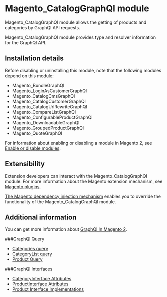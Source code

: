 # Magento_CatalogGraphQl module

Magento_CatalogGraphQl module allows the getting of products and categories by GraphQl API requests.

Magento_CatalogGraphQl module provides type and resolver information for the GraphQl API.

## Installation details

Before disabling or uninstalling this module, note that the following modules depend on this module:

- Magento_BundleGraphQl
- Magento_LoginAsCustomerGraphQl
- Magento_CatalogCmsGraphQl
- Magento_CatalogCustomerGraphQl
- Magento_CatalogUrlRewriteGraphQl
- Magento_CompareListGraphQl
- Magento_ConfigurableProductGraphQl
- Magento_DownloadableGraphQl
- Magento_GroupedProductGraphQl
- Magento_QuoteGraphQl

For information about enabling or disabling a module in Magento 2, see [Enable or disable modules](https://devdocs.magento.com/guides/v2.4/install-gde/install/cli/install-cli-subcommands-enable.html).

## Extensibility

Extension developers can interact with the Magento_CatalogGraphQl module. For more information about the Magento extension mechanism, see [Magento plugins](http://devdocs.magento.com/guides/v2.4/extension-dev-guide/plugins.html).

[The Magento dependency injection mechanism](http://devdocs.magento.com/guides/v2.4/extension-dev-guide/depend-inj.html) enables you to override the functionality of the Magento_CatalogGraphQl module.

## Additional information

You can get more information about [GraphQl In Magento 2](https://devdocs.magento.com/guides/v2.4/graphql).

###GraphQl Query
- [Categories query](https://devdocs.magento.com/guides/v2.4/graphql/queries/categories.html)
- [CategoryList query](https://devdocs.magento.com/guides/v2.4/graphql/queries/category-list.html)
- [Product Query](https://devdocs.magento.com/guides/v2.4/graphql/queries/products.html)

###GraphQl Interfaces

- [CategoryInterface Attributes](https://devdocs.magento.com/guides/v2.4/graphql/queries/categories.html)
- [ProductInterface Attributes](https://devdocs.magento.com/guides/v2.4/graphql/interfaces/product-interface.html)
- [Product Interface Implementations](https://devdocs.magento.com/guides/v2.4/graphql/interfaces/product-interface-implementations.html)
